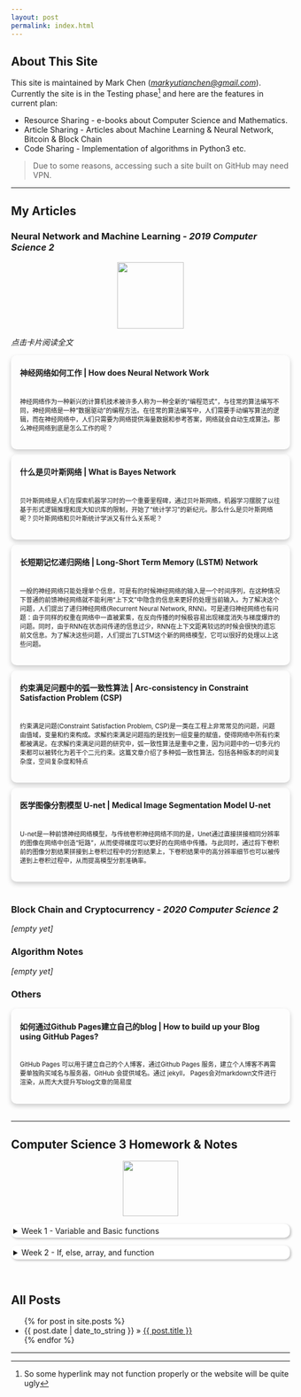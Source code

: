 ```yaml
---
layout: post
permalink: index.html
---
```

<style>
details{
  padding: 4px;
  background-color: #FFFFFF;
  border: none;
  box-shadow: 2px 2px 4px #bbbbbb;
  cursor: pointer;
  outline: none;
  border-radius: 10px;
}

details[open]{
  padding: none;
  background-color: #FFFFFF;
  border: 1px solid #F2F2F2;
  box-shadow: none;
  border-radius: 10px;
  cursor: default;
}
button{
    padding: 15px 24px;
    transition: 0.2s;
    background-color: #F2FCFA;
    border:none;
    box-shadow: 2px 2px 4px #bbbbbb;
    border-radius: 5px;
}
button:hover{
    padding: 15px 24px;
    transition: 0.2s;
    background-color: #DDF6F3;
    border:none;
    box-shadow: 1px 1px 2px #bbbbbb;
    border-radius: 5px;
}
.card {
  /* Add shadows to create the "card" effect */
  box-shadow: 0 4px 8px 0 rgba(0,0,0,0.2);
  transition: 0.3s;
  border-radius:10px;
  cursor:pointer;
}

/* On mouse-over, add a deeper shadow */
.card:hover {
  box-shadow: 0 8px 16px 0 rgba(0,0,0,0.2);
}

/* Add some padding inside the card container */
.container {
  padding: 2px 16px 20px;
  font-size: 80%;
}

.title_container{
  padding: 2px 16px;
}
</style>

## About This Site

This site is maintained by Mark Chen (*markyutianchen@gmail.com*). Currently the site is in the Testing phase[^1] and here are the features in current plan:
* Resource Sharing - e-books about Computer Science and Mathematics.
* Article Sharing - Articles about Machine Learning & Neural Network, Bitcoin & Block Chain
* Code Sharing - Implementation of algorithms in Python3 etc.

> Due to some reasons, accessing such a site built on GitHub may need VPN.

----------

## My Articles
### Neural Network and Machine Learning - *2019 Computer Science 2*

<center>
<img src="https://markchenyutian.github.io/Markchen_Blog/Asset/CS2Banner.png" height=120>
</center>

*点击卡片阅读全文*

<div class="card" onclick="window.open('https://markchenyutian.github.io/Markchen_Blog/2020/07/31/How-do-Neural-Network-Work.html');">
  <div class="title_container">
    <h4>神经网络如何工作   |  How does Neural Network Work</h4>
  </div>
  <div class="container">  
    <!--<img src="https://markchenyutian.github.io/Markchen_Blog/Asset/2.png" align="left" height=100>-->
    <p>神经网络作为一种新兴的计算机技术被许多人称为一种全新的“编程范式”，与往常的算法编写不同，神经网络是一种“数据驱动”的编程方法。在往常的算法编写中，人们需要手动编写算法的逻辑，而在神经网络中，人们只需要为网络提供海量数据和参考答案，网络就会自动生成算法。那么神经网络到底是怎么工作的呢？</p>
  </div>
</div>
<div style="width: 100%; height: 0.6em"></div>

<div class="card" onclick="window.open('https://markchenyutian.github.io/Markchen_Blog/2020/04/30/What-is-Bayes-Network.html');">
  <div class="title_container">
    <h4>什么是贝叶斯网络   |  What is Bayes Network</h4>
  </div>
  <div class="container">
    <!--<img src="https://markchenyutian.github.io/Markchen_Blog/Asset/Bayes3.png" align="left" height=100>-->
    <p>贝叶斯网络是人们在探索机器学习时的一个重要里程碑，通过贝叶斯网络，机器学习摆脱了以往基于形式逻辑推理和庞大知识库的限制，开始了“统计学习”的新纪元。那么什么是贝叶斯网络呢？贝叶斯网络和贝叶斯统计学派又有什么关系呢？</p>
  </div>
</div>
<div style="width: 100%; height: 0.6em"></div>

<div class="card" onclick="window.open('https://markchenyutian.github.io/Markchen_Blog/2020/04/03/What-is-LSTM.html');">
  <div class="title_container">
    <h4>长短期记忆递归网络   |  Long-Short Term Memory (LSTM) Network</h4>
  </div>
  <div class="container">
    <!--<img src="https://markchenyutian.github.io/Markchen_Blog/Asset/image-20200402233826864.png" align="left" height=100>-->
    <p>一般的神经网络只能处理单个信息，可是有的时候神经网络的输入是一个时间序列，在这种情况下普通的前馈神经网络就不能利用“上下文”中隐含的信息来更好的处理当前输入。为了解决这个问题，人们提出了递归神经网络(Recurrent Neural Network, RNN)。可是递归神经网络也有问题：由于同样的权重在网络中一直被累乘，在反向传播的时候极容易出现梯度消失与梯度爆炸的问题。同时，由于RNN在状态间传递的信息过少，RNN在上下文距离较远的时候会很快的遗忘前文信息。为了解决这些问题，人们提出了LSTM这个新的网络模型，它可以很好的处理以上这些问题。</p>
  </div>
</div>
<div style="width: 100%; height: 0.6em"></div>

<div class="card" onclick="window.open('https://markchenyutian.github.io/Markchen_Blog/Articles/Constraint_Satisfaction_Problem_ZhiHu.html');">
  <div class="title_container">
    <h4>约束满足问题中的弧一致性算法   |  Arc-consistency in Constraint Satisfaction Problem (CSP)</h4>
  </div>
  <div class="container">
    <!--<img src="https://markchenyutian.github.io/Markchen_Blog/Asset/CSP_1.png" align="left" height=100>-->
    <p>约束满足问题(Constraint Satisfaction Problem, CSP)是一类在工程上非常常见的问题，问题由值域，变量和约束构成。求解约束满足问题指的是找到一组变量的赋值，使得网络中所有约束都被满足。在求解约束满足问题的研究中，弧一致性算法是重中之重，因为问题中的一切多元约束都可以被转化为若干个二元约束。这篇文章介绍了多种弧一致性算法，包括各种版本的时间复杂度，空间复杂度和特点</p>
  </div>
</div>
<div style="width: 100%; height: 0.6em"></div>

<div class="card" onclick="window.open('https://markchenyutian.github.io/Markchen_Blog/Articles/U-Net-Convolutional-Network-知乎_files.html');">
  <div class="title_container">
    <h4>医学图像分割模型 U-net   |  Medical Image Segmentation Model U-net</h4>
  </div>
  <div class="container">
    <!--<img src="https://markchenyutian.github.io/Markchen_Blog/Asset/CSP_1.png" align="left" height=100>-->
    <p>U-net是一种前馈神经网络模型，与传统卷积神经网络不同的是，Unet通过直接拼接相同分辨率的图像在网络中创造“短路”，从而使得梯度可以更好的在网络中传播。与此同时，通过将下卷积前的图像分割结果拼接到上卷积过程中的分割结果上，下卷积结果中的高分辨率细节也可以被传递到上卷积过程中，从而提高模型分割准确率。</p>
  </div>
</div>

<br>

### Block Chain and Cryptocurrency - *2020 Computer Science 2*

*[empty yet]*

### Algorithm Notes

*[empty yet]*

### Others
<div class="card" onclick="window.open('https://markchenyutian.github.io/Markchen_Blog/2020/09/15/How-to-build-your-blog.html');">
  <div class="title_container">
    <h4>如何通过Github Pages建立自己的blog   |  How to build up your Blog using GitHub Pages?</h4>
  </div>
  <div class="container">
    <p>GitHub Pages 可以用于建立自己的个人博客，通过Github Pages 服务，建立个人博客不再需要单独购买域名与服务器，GitHub 会提供域名。通过 jekyll， Pages会对markdown文件进行渲染，从而大大提升写blog文章的简易度</p>
  </div>
</div>
<br>

----------

## Computer Science 3 Homework & Notes

<center><img src="https://markchenyutian.github.io/Markchen_Blog/Asset/JS.png" height=100></center>
<div style="width: 100%; height: 1em"></div>

<details>
<summary>Week 1 - Variable and Basic functions</summary>
<div style="width: 100%; height: 1em"></div>
<body>
<button onclick='window.open("https://markchenyutian.github.io/Markchen_Blog/2020/09/10/Homework01.html");'>
    Homework for Week 1
</button>
</body>
<div style="width: 100%; height: 1em"></div>
<p>
There are 6 primitive types in JavaScript - <code>Number, String, Boolean, Undefined, Symbol and bigint</code>.
There's only 1 reference type - Object.
All the things enclosed by <code>{}</code> are objects, including function, etc.
There are three functions that can interact with users in browser - <code>alert</code>, <code>prompt</code> and <code>confirm</code>
<div style="width: 100%; height: 0.5em"></div>
<code>alert</code> will give out a small pop-out window on the top of browser to notify user with some information
<div style="width: 100%; height: 0.5em"></div>
<code>prompt</code> will return a String that is typed by the User. If user press "cancel", it will simplly return <code>null</code>. A default String can be setup for the pop-up window.
<div style="width: 100%; height: 0.5em"></div>
<code>confirm</code> will return a Boolean, if user press "ok", return true, otherwise, return "false".
</p>
</details>

<div style="width: 100%; height: 1em"></div>

<details>
  <summary>Week 2 - If, else, array, and function</summary>
  <div style="width: 100%; height: 1em"></div>
  <button onclick='window.open("https://markchenyutian.github.io/Markchen_Blog/2020/09/18/Homework02.html");'>
    Homework for Week 2
  </button>
  &emsp;
  <button onclick='window.open("https://markchenyutian.github.io/Markchen_Blog/2020/09/16/Javascript-notes-week2.html");'>
    JavaScript Week 2 Note
  </button>
</details>

&emsp;

<div id="home">
  <h2>All Posts</h2>
  <ul class="posts">
    {% for post in site.posts %}
      <li><span>{{ post.date | date_to_string }}</span> &raquo; <a href="{{ site.baseurl }}{{ post.url }}">{{ post.title }}</a></li>
    {% endfor %}
  </ul>
</div>

----------

[^1]: So some hyperlink may not function properly or the website will be quite ugly